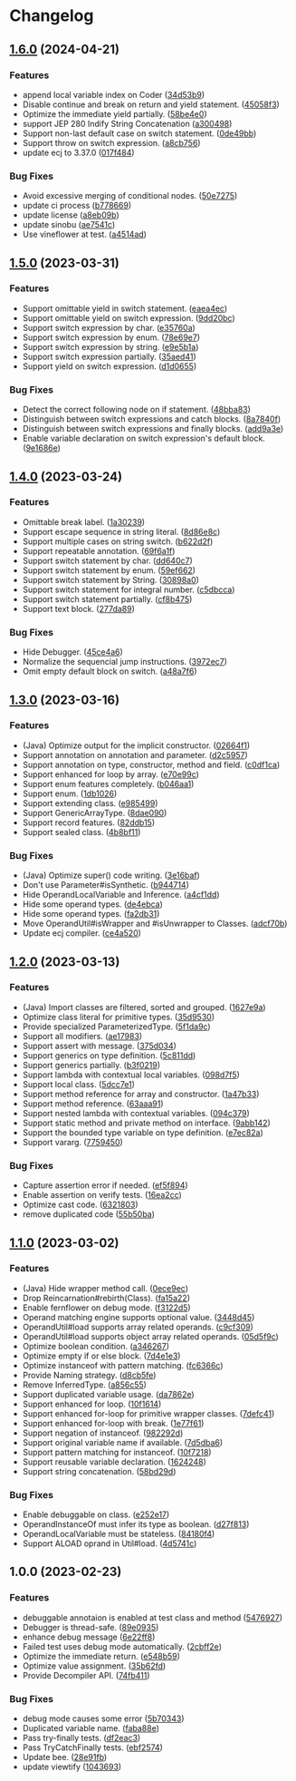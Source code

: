 # Changelog

## [1.6.0](https://github.com/teletha/reincarnation/compare/v1.5.0...v1.6.0) (2024-04-21)


### Features

* append local variable index on Coder ([34d53b9](https://github.com/teletha/reincarnation/commit/34d53b981defc7fe1fc6c39ca64e3f39474650b9))
* Disable continue and break on return and yield statement. ([45058f3](https://github.com/teletha/reincarnation/commit/45058f3098d1bbd2657651a48e4693165248c6e6))
* Optimize the immediate yield partially. ([58be4e0](https://github.com/teletha/reincarnation/commit/58be4e0c6b514ce1f415afe2ed8e89c54fd4566c))
* support JEP 280 Indify String Concatenation ([a300498](https://github.com/teletha/reincarnation/commit/a3004988efacc2f0e6cdbe5aab1bcc9703c7357c))
* Support non-last default case on switch statement. ([0de49bb](https://github.com/teletha/reincarnation/commit/0de49bb6bf175e10be8c0daa42972581bb6a3935))
* Support throw on switch expression. ([a8cb756](https://github.com/teletha/reincarnation/commit/a8cb7569cfdc47cbb018ab59310ecc5eea9c9b69))
* update ecj to 3.37.0 ([017f484](https://github.com/teletha/reincarnation/commit/017f484aff0f6fef8c268088ff33bb9360925e17))


### Bug Fixes

* Avoid excessive merging of conditional nodes. ([50e7275](https://github.com/teletha/reincarnation/commit/50e72758fa89dbefc3e5410c37c4ab2e5bd560eb))
* update ci process ([b778669](https://github.com/teletha/reincarnation/commit/b7786699d4a65799916afc399b1551f056cecbce))
* update license ([a8eb09b](https://github.com/teletha/reincarnation/commit/a8eb09b9a9c982c9072a544808e7f20a47a7479a))
* update sinobu ([ae7541c](https://github.com/teletha/reincarnation/commit/ae7541c510a87a77669f415d243a786907009677))
* Use vineflower at test. ([a4514ad](https://github.com/teletha/reincarnation/commit/a4514ad6e2d05ae405e943cbced45a207f0043fa))

## [1.5.0](https://github.com/teletha/reincarnation/compare/v1.4.0...v1.5.0) (2023-03-31)


### Features

* Support omittable yield in switch statement. ([eaea4ec](https://github.com/teletha/reincarnation/commit/eaea4eca083548478f6142f2b671363db6fc548c))
* Support omittable yield on switch expression. ([9dd20bc](https://github.com/teletha/reincarnation/commit/9dd20bc6834fcd76d9a983ad2e030042fb7056d6))
* Support switch expression by char. ([e35760a](https://github.com/teletha/reincarnation/commit/e35760a5a2179ee95a2c2861eabbb3157cc66e9b))
* Support switch expression by enum. ([78e69e7](https://github.com/teletha/reincarnation/commit/78e69e72502c8b381edfa36fd5481b30b69fd544))
* Support switch expression by string. ([e9e5b1a](https://github.com/teletha/reincarnation/commit/e9e5b1a440f631b56cd4fdd1f75476c11f1ff862))
* Support switch expression partially. ([35aed41](https://github.com/teletha/reincarnation/commit/35aed4149e271351ac4ebcc12d637d1bdf19135f))
* Support yield on switch expression. ([d1d0655](https://github.com/teletha/reincarnation/commit/d1d06550b439dc071783610b92a4fa894ef1d337))


### Bug Fixes

* Detect the correct following node on if statement. ([48bba83](https://github.com/teletha/reincarnation/commit/48bba835ec7ded57cba2d3c2396affac3875a7b9))
* Distinguish between switch expressions and catch blocks. ([8a7840f](https://github.com/teletha/reincarnation/commit/8a7840f734144ca84f167283555ffba895bf8215))
* Distinguish between switch expressions and finally blocks. ([add9a3e](https://github.com/teletha/reincarnation/commit/add9a3e15596ac6f2445e87d9f63b8b2077ea3fa))
* Enable variable declaration on switch expression's default block. ([9e1686e](https://github.com/teletha/reincarnation/commit/9e1686e93226b1efb5b34da68f231a181c5c6a38))

## [1.4.0](https://github.com/teletha/reincarnation/compare/v1.3.0...v1.4.0) (2023-03-24)


### Features

* Omittable break label. ([1a30239](https://github.com/teletha/reincarnation/commit/1a302391b06390ec7a95e8ab027c0c6bca7953b8))
* Support escape sequence in string literal. ([8d86e8c](https://github.com/teletha/reincarnation/commit/8d86e8c6ebfac0a1e3ea4f1dd038f5c131b761ff))
* Support multiple cases on string switch. ([b622d2f](https://github.com/teletha/reincarnation/commit/b622d2f0083e1d399e29b15b2d2cdb1401b7bcfc))
* Support repeatable annotation. ([69f6a1f](https://github.com/teletha/reincarnation/commit/69f6a1f8e5f8956e770e887d3868efebe70377d7))
* Support switch statement by char. ([dd640c7](https://github.com/teletha/reincarnation/commit/dd640c7645c1b4691e5e4dceb936626c33263e44))
* Support switch statement by enum. ([59ef662](https://github.com/teletha/reincarnation/commit/59ef662bf62ea6ee23adbe5a6026e9f6e4fa67a6))
* Support switch statement by String. ([30898a0](https://github.com/teletha/reincarnation/commit/30898a0938ed6c9072fb5e5d0ba687b92c2da76b))
* Support switch statement for integral number. ([c5dbcca](https://github.com/teletha/reincarnation/commit/c5dbccaa5b717d626e8a15f8d24dd47412b1478e))
* Support switch statement partially. ([cf8b475](https://github.com/teletha/reincarnation/commit/cf8b4758cc9fd080a472053d8bcaebabbd0a3a46))
* Support text block. ([277da89](https://github.com/teletha/reincarnation/commit/277da891450bc3919ed2463d68e39583deb1fd5b))


### Bug Fixes

* Hide Debugger. ([45ce4a6](https://github.com/teletha/reincarnation/commit/45ce4a6e6904f329d7e72eb4c09d93c8459d57bc))
* Normalize the sequencial jump instructions. ([3972ec7](https://github.com/teletha/reincarnation/commit/3972ec7bcf632e755529215d2cc2e0851ad073d1))
* Omit empty default block on switch. ([a48a7f6](https://github.com/teletha/reincarnation/commit/a48a7f64b9b64a7dc27367cf4de28c983a3904cf))

## [1.3.0](https://github.com/teletha/reincarnation/compare/v1.2.0...v1.3.0) (2023-03-16)


### Features

* (Java) Optimize output for the implicit constructor. ([02664f1](https://github.com/teletha/reincarnation/commit/02664f12eb8211f53bc8a6615d002232b45fa40b))
* Support annotation on annotation and parameter. ([d2c5957](https://github.com/teletha/reincarnation/commit/d2c5957c22ab58c885b8927e146651406ce1f3c3))
* Support annotation on type, constructor, method and field. ([c0df1ca](https://github.com/teletha/reincarnation/commit/c0df1ca178e4132576bd64dadb06257dd0f44320))
* Support enhanced for loop by array. ([e70e99c](https://github.com/teletha/reincarnation/commit/e70e99c4104cdb79bed2a758bb05eadb43d6b438))
* Support enum features completely. ([b046aa1](https://github.com/teletha/reincarnation/commit/b046aa10e27b0ac7980ee9088b922be0fc804ecd))
* Support enum. ([1db1026](https://github.com/teletha/reincarnation/commit/1db1026c467c8c3b960b2eb7ec0b92d5af8437ec))
* Support extending class. ([e985499](https://github.com/teletha/reincarnation/commit/e9854996837eb472ffaa8ea620452be1a6addb50))
* Support GenericArrayType. ([8dae090](https://github.com/teletha/reincarnation/commit/8dae09051ecf9a8d86470d8d0e826316bd43164b))
* Support record features. ([82ddb15](https://github.com/teletha/reincarnation/commit/82ddb159273fca01574604716e57de99f1c4593a))
* Support sealed class. ([4b8bf11](https://github.com/teletha/reincarnation/commit/4b8bf11a72d42ac09ffb72c081a6db294a3788bd))


### Bug Fixes

* (Java) Optimize super() code writing. ([3e16baf](https://github.com/teletha/reincarnation/commit/3e16baf2252b89363ecf77625bf647ab55ea5bc1))
* Don't use Parameter#isSynthetic. ([b944714](https://github.com/teletha/reincarnation/commit/b9447141da7a86b03cef119d01842a6c9f465f5b))
* Hide OperandLocalVariable and Inference. ([a4cf1dd](https://github.com/teletha/reincarnation/commit/a4cf1dd07ec3a1dc0233a262c608b3ccdd3131f0))
* Hide some operand types. ([de4ebca](https://github.com/teletha/reincarnation/commit/de4ebca488bab366b925c96099898168232ce460))
* Hide some operand types. ([fa2db31](https://github.com/teletha/reincarnation/commit/fa2db3160db418b15e034c972a76aa67496ba44a))
* Move OperandUtil#isWrapper and #isUnwrapper to Classes. ([adcf70b](https://github.com/teletha/reincarnation/commit/adcf70bfffdfcd37eb0b1b27874c9e2bb7376b8f))
* Update ecj compiler. ([ce4a520](https://github.com/teletha/reincarnation/commit/ce4a5205630aa8ebb7b7194204ec27ba2dd81e55))

## [1.2.0](https://github.com/teletha/reincarnation/compare/v1.1.0...v1.2.0) (2023-03-13)


### Features

* (Java) Import classes are filtered, sorted and grouped. ([1627e9a](https://github.com/teletha/reincarnation/commit/1627e9a6c522aa2f29a522bcceab37ea68fb72c8))
* Optimize class literal for primitive types. ([35d9530](https://github.com/teletha/reincarnation/commit/35d9530b3fa1ed3e927ab8da20b6b4ecd0ab761e))
* Provide specialized ParameterizedType. ([5f1da9c](https://github.com/teletha/reincarnation/commit/5f1da9ca8b932aa6f7d51185345d847a8f7db481))
* Support all modifiers. ([ae17983](https://github.com/teletha/reincarnation/commit/ae1798328ab9e6d58be70f337b1f1465b64ed6bc))
* Support assert with message. ([375d034](https://github.com/teletha/reincarnation/commit/375d0347b788cd366f6db2ab480fd4a580c34c01))
* Support generics on type definition. ([5c811dd](https://github.com/teletha/reincarnation/commit/5c811dd1ec2636f014a88f036f1317532dbf72a7))
* Support generics partially. ([b3f0219](https://github.com/teletha/reincarnation/commit/b3f0219a174c3fd8aaec8249bf41a3c439e7f88b))
* Support lambda with contextual local variables. ([098d7f5](https://github.com/teletha/reincarnation/commit/098d7f550aa66e9f3069ed0e30bfed8938f85566))
* Support local class. ([5dcc7e1](https://github.com/teletha/reincarnation/commit/5dcc7e1667e1b53a427a3876999a9fe2aac040c9))
* Support method reference for array and constructor. ([1a47b33](https://github.com/teletha/reincarnation/commit/1a47b330b6c30295b4fa90234608e856236343cc))
* Support method reference. ([63aaa91](https://github.com/teletha/reincarnation/commit/63aaa91ac041a217c35ac24d2ebcfe7bf72a81d3))
* Support nested lambda with contextual variables. ([094c379](https://github.com/teletha/reincarnation/commit/094c379e87f710d4241a8927c3786d2187b7bc74))
* Support static method and private method on interface. ([9abb142](https://github.com/teletha/reincarnation/commit/9abb142aafe4b570a3fd1aa7ce40a176800aeaca))
* Support the bounded type variable on type definition. ([e7ec82a](https://github.com/teletha/reincarnation/commit/e7ec82adb9cc273ffe1fcf8f260e770c0ba47163))
* Support vararg. ([7759450](https://github.com/teletha/reincarnation/commit/775945052831481cf9a1a9cfa9de0df9b1b63bd6))


### Bug Fixes

* Capture assertion error if needed. ([ef5f894](https://github.com/teletha/reincarnation/commit/ef5f894bf399d89c0aa51b838fe1f0e92784bd96))
* Enable assertion on verify tests. ([16ea2cc](https://github.com/teletha/reincarnation/commit/16ea2cc2030865c04ec7b125a6fbe565f81caaf7))
* Optimize cast code. ([6321803](https://github.com/teletha/reincarnation/commit/6321803022607286ec359533035306c8618c0b5c))
* remove duplicated code ([55b50ba](https://github.com/teletha/reincarnation/commit/55b50ba28c33f57295e838e2f63fecc9861a29ed))

## [1.1.0](https://github.com/teletha/reincarnation/compare/v1.0.0...v1.1.0) (2023-03-02)


### Features

* (Java) Hide wrapper method call. ([0ece9ec](https://github.com/teletha/reincarnation/commit/0ece9ec685b12c1d9027fd6c1b1b140b136e7f39))
* Drop Reincarnation#rebirth(Class). ([fa15a22](https://github.com/teletha/reincarnation/commit/fa15a221fefdf5d3b1a06c4d443530cb31ba3ece))
* Enable fernflower on debug mode. ([f3122d5](https://github.com/teletha/reincarnation/commit/f3122d5e3d441dcecf8efd5cd4981000732469e2))
* Operand matching engine supports optional value. ([3448d45](https://github.com/teletha/reincarnation/commit/3448d45c665c981343ca98886dcd8e0d60e94f0a))
* OperandUtil#load supports array related operands. ([c9cf309](https://github.com/teletha/reincarnation/commit/c9cf309dfe398c667adddfdd91ddf6a3630ec6f2))
* OperandUtil#load supports object array related operands. ([05d5f9c](https://github.com/teletha/reincarnation/commit/05d5f9c56c1b33be1706a41a03f26bf6d71f00df))
* Optimize boolean condition. ([a346267](https://github.com/teletha/reincarnation/commit/a3462678d9409b5095fb1dac0ed5271496760b9a))
* Optimize empty if or else block. ([7d4e1e3](https://github.com/teletha/reincarnation/commit/7d4e1e30c5c8a04e5ddaa9d78fbd2824144a4b67))
* Optimize instanceof with pattern matching. ([fc6366c](https://github.com/teletha/reincarnation/commit/fc6366cce254a8bb101a8ed320103d6cfa78bcb3))
* Provide Naming strategy. ([d8cb5fe](https://github.com/teletha/reincarnation/commit/d8cb5fe7e7adf3973fbceccb893933cfa96af4bc))
* Remove InferredType. ([a856c55](https://github.com/teletha/reincarnation/commit/a856c555fd66e0053ca3ea136f1fcd615ddc6384))
* Support duplicated variable usage. ([da7862e](https://github.com/teletha/reincarnation/commit/da7862e72a9dc5fe4e33b80aef2d13f0a3d379c9))
* Support enhanced for loop. ([10f1614](https://github.com/teletha/reincarnation/commit/10f1614740573ebcc609a3ba34211a71f7f82ed0))
* Support enhanced for-loop for primitive wrapper classes. ([7defc41](https://github.com/teletha/reincarnation/commit/7defc416589d720c62d6437335a00d16effc5785))
* Support enhanced for-loop with break. ([1e77f61](https://github.com/teletha/reincarnation/commit/1e77f61a4ba8ecadf21d5701da8d8c0ec703a512))
* Support negation of instanceof. ([982292d](https://github.com/teletha/reincarnation/commit/982292d987ea6591ce957b3245a8f8f50376e47b))
* Support original variable name if available. ([7d5dba6](https://github.com/teletha/reincarnation/commit/7d5dba685c63b4f7f8558107ed33ebc2fb27bfe3))
* Support pattern matching for instanceof. ([10f7218](https://github.com/teletha/reincarnation/commit/10f7218afe4edc67e6b0368c19d57b95956b846a))
* Support reusable variable declaration. ([1624248](https://github.com/teletha/reincarnation/commit/162424885b955e919c86171382190f5c2c13820d))
* Support string concatenation. ([58bd29d](https://github.com/teletha/reincarnation/commit/58bd29dbdfaef7dc3f171b2dd7ddc099442ecfe9))


### Bug Fixes

* Enable debuggable on class. ([e252e17](https://github.com/teletha/reincarnation/commit/e252e175332f4145a2c7b36cdd43508758b1b64b))
* OperandInstanceOf must infer its type as boolean. ([d27f813](https://github.com/teletha/reincarnation/commit/d27f813393ac10ad7ec4e7304f8bce0964b1f100))
* OperandLocalVariable must be stateless. ([84180f4](https://github.com/teletha/reincarnation/commit/84180f417172e2562f1a03945b2452489d35a098))
* Support ALOAD oprand in Util#load. ([4d5741c](https://github.com/teletha/reincarnation/commit/4d5741c05ee86318395f76a52e6393c057df010a))

## 1.0.0 (2023-02-23)


### Features

* debuggable annotaion is enabled at test class and method ([5476927](https://github.com/teletha/reincarnation/commit/5476927e9403dc4914e351f22e78227a21f6a480))
* Debugger is thread-safe. ([89e0935](https://github.com/teletha/reincarnation/commit/89e09354057c5572608f8302eb39901396d15f33))
* enhance debug message ([6e22ff8](https://github.com/teletha/reincarnation/commit/6e22ff88bb40109a12e69f3d989d4490d61d1b91))
* Failed test uses debug mode automatically. ([2cbff2e](https://github.com/teletha/reincarnation/commit/2cbff2e21e6ad29f1f83d426dbad2eda8272b7e5))
* Optimize the immediate return. ([e548b59](https://github.com/teletha/reincarnation/commit/e548b59e2c7cd74b604166900fe400686e473549))
* Optimize value assignment. ([35b62fd](https://github.com/teletha/reincarnation/commit/35b62fdc7b4a9910acf457ff5a7dabc0a3325f2c))
* Provide Decompiler API. ([74fb411](https://github.com/teletha/reincarnation/commit/74fb411a7912e313a0c58ae210001801866b05a0))


### Bug Fixes

* debug mode causes some error ([5b70343](https://github.com/teletha/reincarnation/commit/5b70343965d115d4306666ec7404d37c4717aaf4))
* Duplicated variable name. ([faba88e](https://github.com/teletha/reincarnation/commit/faba88e4d56ebe6a977e204b455fd213093ce924))
* Pass try-finally tests. ([df2eac3](https://github.com/teletha/reincarnation/commit/df2eac33026389b3a2f909dd336a54ea7ed941ab))
* Pass TryCatchFinally tests. ([ebf2574](https://github.com/teletha/reincarnation/commit/ebf2574895ca50278d122cf1bb3662463aa963a7))
* Update bee. ([28e91fb](https://github.com/teletha/reincarnation/commit/28e91fbd12e3cf6a01664b4aebfcf78d138ec85b))
* update viewtify ([1043693](https://github.com/teletha/reincarnation/commit/104369346dae6f0bf6f5637c2c30387f2e11484e))
